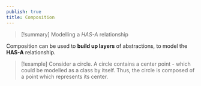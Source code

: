 ```yaml
---
publish: true
title: Composition
---
```

>[!summary] Modelling a _HAS-A_ relationship

Composition can be used to **build up layers** of abstractions, to model the **HAS-A** relationship.

> [!example] Consider a circle. A circle contains a center point - which could be modelled as a class by itself. Thus, the circle is composed of a point which represents its center.


